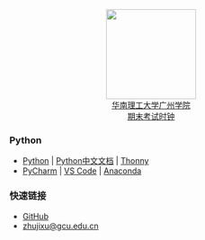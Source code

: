 <div align="center">
<img src="https://raw.githubusercontent.com/zhujixu/xuefulu.com/master/SOE.png" height="160" width="160" >
</div>

<div align="center">
<a href="http://10.5.1.246/clock"><div align="center">华南理工大学广州学院<br/>期末考试时钟</div></a>
</div>

### **Python**
+ [Python](https://www.python.org/downloads/)   |   [Python中文文档](https://docs.python.org/zh-cn/3/)   |   [Thonny](https://thonny.org/)
+ [PyCharm](http://www.jetbrains.com/pycharm/download/)   |   [VS Code](https://code.visualstudio.com/)   |   [Anaconda](https://www.anaconda.com/distribution/)

### **快速链接**
+ [GitHub](https://github.com/login)
+ <zhujixu@gcu.edu.cn>
